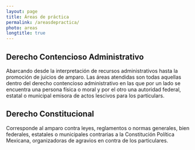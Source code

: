 ```yaml
---
layout: page
title: Áreas de práctica
permalink: /areasdepractica/
photo: areas
longtitle: true
---
```


<section class="cards">
<div class="halfcard">

<h2> Derecho Contencioso Administrativo</h2>
<p>Abarcando desde la interpretación de recursos administrativos hasta la promoción de juicios de amparo. Las áreas atendidas son todas aquellas dentro del derecho contencioso administrativo en las que por un lado se encuentra una persona física o moral y por el otro una autoridad federal, estatal o municipal emisora de actos lescivos para los particulars.</p>

</div>

<div class="halfcard">

<h2> Derecho Constitucional</h2>
<p>Corresponde al amparo contra leyes, reglamentos o normas generales, bien federales, estatales o municipales contrarias a la Constitución Política Mexicana, organizadoras de agravios en contra de los particulares.</p>

</div>
</section>
